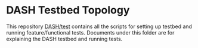 # DASH Testbed Topology

This repository [DASH/test](../..) contains all the scripts for setting up testbed and running feature/functional tests. Documents under this folder are for explaining the DASH testbed and running tests.
